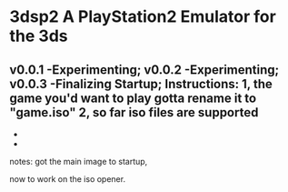 # 3dsp2 A PlayStation2 Emulator for the 3ds
v0.0.1 -Experimenting;                                                                                                               v0.0.2 -Experimenting;
v0.0.3 -Finalizing Startup;
Instructions:
1, the game you'd want to play gotta rename it to "game.iso" 
2, so far iso files are supported
-
-
-
notes:
got the main image to startup,

now to work on the iso opener.
